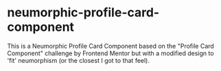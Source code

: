 # neumorphic-profile-card-component
This is a Neumorphic Profile Card Component based on the "Profile Card Component" challenge by Frontend Mentor but with a modified design to 'fit' neumorphism (or the closest I got to that feel).
